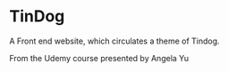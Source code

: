 # TinDog

A Front end website, which circulates a theme of Tindog.



From the Udemy course presented by Angela Yu
